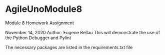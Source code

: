 # AgileUnoModule8
Module 8 Homework Assignment

November 14, 2020
Author: Eugene Bellau
This will demonstrate the use of the Python Debugger and Pylint 

The necessary packages are listed in the requirements.txt file


